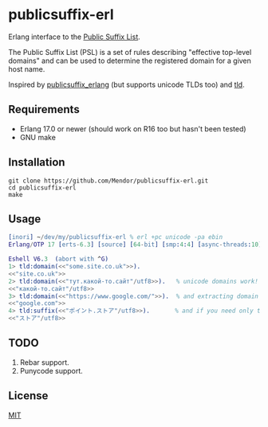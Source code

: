 publicsuffix-erl
================

Erlang interface to the [Public Suffix List](https://publicsuffix.org/).

The Public Suffix List (PSL) is a set of rules describing "effective top-level domains" and can be used to determine the registered domain for a given host name.

Inspired by [publicsuffix_erlang](https://github.com/sinkovsky/publicsuffix_erlang) (but supports unicode TLDs too) and [tld](https://github.com/barseghyanartur/tld).


Requirements
------------

* Erlang 17.0 or newer (should work on R16 too but hasn't been tested)
* GNU make


Installation
------------

```
git clone https://github.com/Mendor/publicsuffix-erl.git
cd publicsuffix-erl
make
```


Usage
-----

```erlang
[inori] ~/dev/my/publicsuffix-erl % erl +pc unicode -pa ebin
Erlang/OTP 17 [erts-6.3] [source] [64-bit] [smp:4:4] [async-threads:10] [hipe] [kernel-poll:false] [dtrace]

Eshell V6.3  (abort with ^G)
1> tld:domain(<<"some.site.co.uk">>).
<<"site.co.uk">>
2> tld:domain(<<"тут.какой-то.сайт"/utf8>>).   % unicode domains work!
<<"какой-то.сайт"/utf8>>
3> tld:domain(<<"https://www.google.com/">>).  % and extracting domain from the whole URI
<<"google.com">>
4> tld:suffix(<<"ポイント.ストア"/utf8>>).       % and if you need only the suffix
<<"ストア"/utf8>>
```


TODO
----

1. Rebar support.
2. Punycode support.


License
-------

[MIT](http://opensource.org/licenses/mit-license.html)
